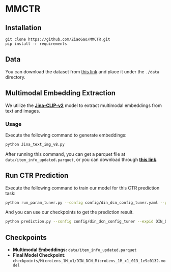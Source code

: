 # MMCTR
## Installation
```
git clone https://github.com/ZiaoGao/MMCTR.git
pip install -r requirements
```
## Data
You can download the dataset from [this link](https://recsys.westlake.edu.cn/MicroLens_1M_MMCTR/) and place it under the `./data` directory.

## Multimodal Embedding Extraction

We utilize the **[Jina-CLIP-v2](https://huggingface.co/jinaai/jina-clip-v2)** model to extract multimodal embeddings from text and images.

### Usage

Execute the following command to generate embeddings:

```bash
python Jina_text_img_v8.py
```
After running this command, you can get a parquet file at `data/item_info_updated.parquet`, or you can download through **[this link](https://drive.google.com/file/d/10Skum6JAnyvFteqYUZA3ydXlG2XhDuZs/view?usp=sharing)**.

## Run CTR Prediction

Execute the following command to train our model for this CTR prediction task:

```bash
python run_param_tuner.py --config config/din_dcn_config_tuner.yaml --gpu 0
```
And you can use our checkpoints to get the prediction result.
```bash
python prediction.py --config config/din_dcn_config_tuner --expid DIN_DCN_MicroLens_1M_x1_013_1e9c0132  --gpu 0
```

## Checkpoints

- **Multimodal Embeddings:** `data/item_info_updated.parquet`
- **Final Model Checkpoint:** `checkpoints/MicroLens_1M_x1/DIN_DCN_MicroLens_1M_x1_013_1e9c0132.model`

